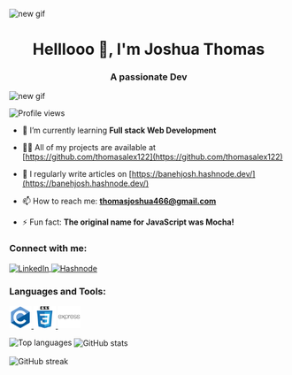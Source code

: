 ![new gif](https://github.com/user-attachments/assets/1271334b-8323-45a8-90b1-6057665a3181)<h1 align="center">Helllooo 👋, I'm Joshua Thomas</h1>
<h3 align="center">A passionate Dev</h3>

<!-- GIF Image -->



![new gif](https://github.com/user-attachments/assets/ba201480-8e9a-4751-a53f-974cf4abc04c)

<!-- Profile Views Counter -->
<p align="left">
  <img src="https://komarev.com/ghpvc/?username=thomasalex122&label=Profile%20views&color=0e75b6&style=flat" alt="Profile views" />
</p>

- 🌱 I’m currently learning **Full stack Web Development**

- 👨‍💻 All of my projects are available at [https://github.com/thomasalex122](https://github.com/thomasalex122)

- 📝 I regularly write articles on [https://banehjosh.hashnode.dev/](https://banehjosh.hashnode.dev/)

- 📫 How to reach me: **thomasjoshua466@gmail.com**

- ⚡ Fun fact: **The original name for JavaScript was Mocha!**

<h3 align="left">Connect with me:</h3>
<p align="left">
  <!-- Corrected LinkedIn link -->
  <a href="https://www.linkedin.com/in/joshua-thomas-021457251" target="blank">
    <img align="center" src="https://raw.githubusercontent.com/rahuldkjain/github-profile-readme-generator/master/src/images/icons/Social/linked-in-alt.svg" alt="LinkedIn" height="30" width="40" />
  </a>
  
  <!-- Corrected Hashnode link -->
  <a href="https://banehjosh.hashnode.dev/" target="blank">
    <img align="center" src="https://raw.githubusercontent.com/rahuldkjain/github-profile-readme-generator/master/src/images/icons/Social/hashnode.svg" alt="Hashnode" height="30" width="40" />
  </a>
</p>

<h3 align="left">Languages and Tools:</h3>
<p align="left">
  <a href="https://www.cprogramming.com/" target="_blank" rel="noreferrer">
    <img src="https://raw.githubusercontent.com/devicons/devicon/master/icons/c/c-original.svg" alt="C programming" width="40" height="40"/>
  </a>
  <a href="https://www.w3schools.com/css/" target="_blank" rel="noreferrer">
    <img src="https://raw.githubusercontent.com/devicons/devicon/master/icons/css3/css3-original-wordmark.svg" alt="CSS3" width="40" height="40"/>
  </a>
  <a href="https://expressjs.com" target="_blank" rel="noreferrer">
    <img src="https://raw.githubusercontent.com/devicons/devicon/master/icons/express/express-original-wordmark.svg" alt="ExpressJS" width="40" height="40"/>
  </a>
  <!-- Add other icons with descriptive alt texts -->
</p>

<!-- GitHub Stats -->
<p><img align="left" src="https://github-readme-stats.vercel.app/api/top-langs?username=thomasalex122&show_icons=true&locale=en&layout=compact" alt="Top languages" /></p>

<p>&nbsp;<img align="center" src="https://github-readme-stats.vercel.app/api?username=thomasalex122&show_icons=true&locale=en" alt="GitHub stats" /></p>

<p><img align="center" src="https://github-readme-streak-stats.herokuapp.com/?user=thomasalex122&" alt="GitHub streak" /></p>
